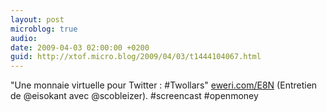 ```yaml
---
layout: post
microblog: true
audio: 
date: 2009-04-03 02:00:00 +0200
guid: http://xtof.micro.blog/2009/04/03/t1444104067.html
---
```

"Une monnaie virtuelle pour Twitter : #Twollars"  [eweri.com/E8N](http://eweri.com/E8N)  (Entretien de @eisokant avec @scobleizer).  #screencast #openmoney
